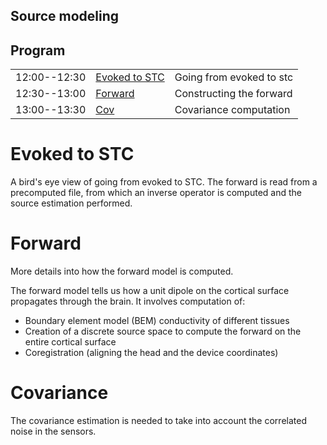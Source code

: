 Source modeling
---------------

Program
-------

|              |          							|		    						|
| :------      | :-----   							| :-----  							|
| 12:00--12:30 | [Evoked to STC](stc) 	| Going from evoked to stc |
| 12:30--13:00 | [Forward](forward)   				| Constructing the forward            	|
| 13:00--13:30 | [Cov](cov)		    | Covariance computation


Evoked to STC
=============

A bird's eye view of going from evoked to STC. The forward is read
from a precomputed file, from which an inverse operator is computed and the source
estimation performed.


Forward
=======

More details into how the forward model is computed.

The forward model tells us how a unit dipole on the
cortical surface propagates through the brain. It involves
computation of:

* Boundary element model (BEM) conductivity
of different tissues
* Creation of a discrete source space to compute the forward on the entire
cortical surface
* Coregistration (aligning the head and the device coordinates)

Covariance
==========

The covariance estimation is needed to take into account
the correlated noise in the sensors.
